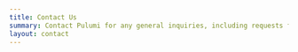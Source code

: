 ```yaml
---
title: Contact Us
summary: Contact Pulumi for any general inquiries, including requests for pricing, support, or training.
layout: contact
---
```

